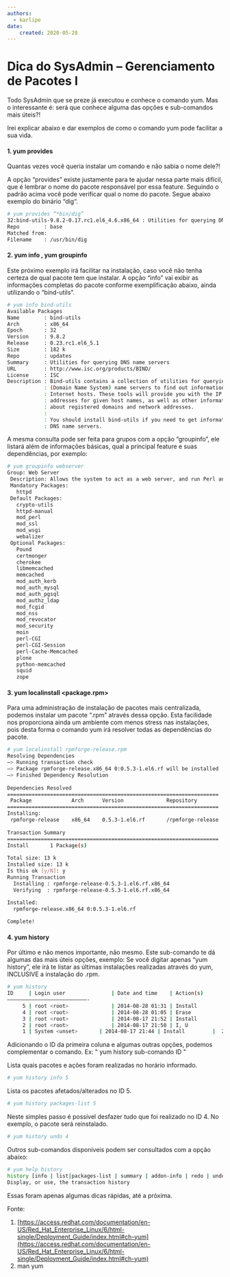```yaml
---
authors:
  - karlipe
date:
    created: 2020-05-28
---
```


# **Dica do SysAdmin – Gerenciamento de Pacotes I**

Todo SysAdmin que se preze já executou e conhece o comando yum. 
Mas o interessante é: será que conhece alguma das opções e sub-comandos mais úteis?!

Irei explicar abaixo e dar exemplos de como o comando yum pode facilitar a sua vida.

<!-- more -->

#### 1. yum provides <feature>
Quantas vezes você queria instalar um comando e não sabia o nome dele?!

A opção “provides” existe justamente para te ajudar nessa parte mais difícil, que é lembrar o nome do pacote responsável por essa feature. Seguindo o padrão acima você pode verificar qual o nome do pacote. Segue abaixo exemplo do binário “dig“.

```bash
# yum provides “*bin/dig”
32:bind-utils-9.8.2-0.17.rc1.el6_4.6.x86_64 : Utilities for querying DNS name servers
Repo        : base
Matched from:
Filename    : /usr/bin/dig
```

#### 2. yum info <package name>, yum groupinfo <group name>
Este próximo exemplo irá facilitar na instalação, caso você não tenha certeza de qual pacote tem que instalar. A opção “info” vai exibir as informações completas do pacote conforme exemplificação abaixo, ainda utilizando o “bind-utils”.

```bash 
# yum info bind-utils
Available Packages
Name        : bind-utils
Arch        : x86_64
Epoch       : 32
Version     : 9.8.2
Release     : 0.23.rc1.el6_5.1
Size        : 182 k
Repo        : updates
Summary     : Utilities for querying DNS name servers
URL         : http://www.isc.org/products/BIND/
License     : ISC
Description : Bind-utils contains a collection of utilities for querying DNS
            : (Domain Name System) name servers to find out information about
            : Internet hosts. These tools will provide you with the IP
            : addresses for given host names, as well as other information
            : about registered domains and network addresses.
            :
            : You should install bind-utils if you need to get information from
            : DNS name servers.
```

A mesma consulta pode ser feita para grupos com a opção “groupinfo”, ele listará além de informações básicas, qual a principal feature e suas dependências, por exemplo:

```bash
# yum groupinfo webserver
Group: Web Server
 Description: Allows the system to act as a web server, and run Perl and Python web applications.
 Mandatory Packages:
   httpd
 Default Packages:
   crypto-utils
   httpd-manual
   mod_perl
   mod_ssl
   mod_wsgi
   webalizer
 Optional Packages:
   Pound
   certmonger
   cherokee
   libmemcached
   memcached
   mod_auth_kerb
   mod_auth_mysql
   mod_auth_pgsql
   mod_authz_ldap
   mod_fcgid
   mod_nss
   mod_revocator
   mod_security
   moin
   perl-CGI
   perl-CGI-Session
   perl-Cache-Memcached
   plone
   python-memcached
   squid
   zope
```

#### 3. yum localinstall <package.rpm>
Para uma administração de instalação de pacotes mais centralizada, podemos instalar um pacote “.rpm” através dessa opção. Esta facilidade nos proporciona ainda um ambiente com menos stress nas instalações, pois desta forma o comando yum irá resolver todas as dependências do pacote.

```bash
# yum localinstall rpmforge-release.rpm 
Resolving Dependencies
–> Running transaction check
—> Package rpmforge-release.x86_64 0:0.5.3-1.el6.rf will be installed
–> Finished Dependency Resolution
  
Dependencies Resolved
=====================================================================
 Package             Arch      Version              Repository            Size
=====================================================================
Installing:
 rpmforge-release    x86_64    0.5.3-1.el6.rf       /rpmforge-release     13 k
  
Transaction Summary
=====================================================================
Install       1 Package(s)
  
Total size: 13 k
Installed size: 13 k
Is this ok [y/N]: y
Running Transaction
  Installing : rpmforge-release-0.5.3-1.el6.rf.x86_64                      1/1
  Verifying  : rpmforge-release-0.5.3-1.el6.rf.x86_64                      1/1
  
Installed:
  rpmforge-release.x86_64 0:0.5.3-1.el6.rf

Complete!
```

#### 4. yum history
Por último e não menos importante, não mesmo. Este sub-comando te dá algumas das mais úteis opções, exemplo: 
Se você digitar apenas “yum history”, ele irá te listar as últimas instalações realizadas através do yum, INCLUSIVE a instalação do .rpm.

```bash
# yum history
ID     | Login user               | Date and time    | Action(s)      | Altered
——————————————————————————-
     5 | root <root>              | 2014-08-28 01:31 | Install         |    1
     4 | root <root>              | 2014-08-28 01:05 | Erase          |    1
     3 | root <root>              | 2014-08-17 21:52 | Install         |    1 >
     2 | root <root>              | 2014-08-17 21:50 | I, U             |   60
     1 | System <unset>       | 2014-08-17 21:44 | Install         |  205
```
Adicionando o ID da primeira coluna e algumas outras opções, podemos complementar o comando. 
Ex: " yum history sub-comando ID "

Lista quais pacotes e ações foram realizadas no horário informado.
```bash
# yum history info 5 
```

Lista os pacotes afetados/alterados no ID 5.
```bash
# yum history packages-list 5
```

Neste simples passo é possível desfazer tudo que foi realizado no ID 4. No exemplo, o pacote será reinstalado.
```bash
# yum history undo 4
```

Outros sub-comandos disponíveis podem ser consultados com a opção abaixo:

```bash
# yum help history
history [info | list|packages-list | summary | addon-info | redo | undo | rollback | new]
Display, or use, the transaction history
```
Essas foram apenas algumas dicas rápidas, até a próxima.

Fonte:
1. [https://access.redhat.com/documentation/en-US/Red_Hat_Enterprise_Linux/6/html-single/Deployment_Guide/index.html#ch-yum](https://access.redhat.com/documentation/en-US/Red_Hat_Enterprise_Linux/6/html-single/Deployment_Guide/index.html#ch-yum)
2. man yum
